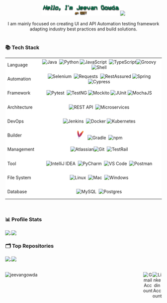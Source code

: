 <p align="center"><img width="50%" src="Hello-Im-Jeevan-Gowda.png"><img src=https://raw.githubusercontent.com/TheDudeThatCode/TheDudeThatCode/master/Assets/Developer.gif width="auto" height=100></p>

<div align='center'>
I am mainly focused on creating UI and API Automation testing framework adapting industry best practices and build solutions.
</div>
</br>
<div>
<h3> 📚 Tech Stack </h3>
<table  align="center" style="background-color: #fff;">
<!--   <thead>
		<tr>
			<th colspan=2> Tech Stack <img width="auto" height="40" src='https://upload.wikimedia.org/wikipedia/commons/e/ef/Stack_Overflow_icon.svg' ></th>
		</tr>
	</thead> -->
	<tbody>
		<tr>
      <td>
				Language
			</td>
			<td style="text-align: center; height: 40px; background-color: #fff;">
				<img width="auto" height="50" title="Java" src='https://upload.wikimedia.org/wikipedia/en/3/30/Java_programming_language_logo.svg'/>&nbsp&nbsp;<img src="https://upload.wikimedia.org/wikipedia/commons/c/c3/Python-logo-notext.svg" title="Python" alt="Python" width="auto" height="40"/>&nbsp;<img src='https://upload.wikimedia.org/wikipedia/commons/6/6a/JavaScript-logo.png' title='JavaScript' height='40' width='auto' alt="JavaScript">&nbsp&nbsp;<img src='https://upload.wikimedia.org/wikipedia/commons/f/f5/Typescript.svg' title='TypeScript' height='40' width='auto' alt="TypeScript"><img src='https://upload.wikimedia.org/wikipedia/commons/3/36/Groovy-logo.svg' title='Groovy' height='40' width='auto' alt="Groovy"><img src='https://bashlogo.com/img/symbol/svg/full_colored_light.svg' title='Shell' height='40' width='auto' alt="Shell">
			</td>
		</tr>
    <tr>
      <td>
				Automation
			</td>
			<td style="text-align: center; height: 40px; background-color: #fff;">
				<img src="https://avatars.githubusercontent.com/u/983927?s=200&v=4" title='Selenium' width='auto' height="40"/>&nbsp;
				<img src="https://upload.wikimedia.org/wikipedia/commons/a/aa/Requests_Python_Logo.png" title="Requests" width='auto' height="40"/>&nbsp;
				<img src="https://avatars.githubusercontent.com/u/19369327?s=200&v=4" title="RestAssured" width='auto' height="40"/>
				<img src="https://upload.wikimedia.org/wikipedia/commons/7/79/Spring_Boot.svg" title="Spring" width='auto' height="40"/>
				<img src="https://avatars.githubusercontent.com/u/8908513?s=200&v=4" title="Cypress" width='auto' height="40"/>
			</td>
		</tr>
    <tr>
      <td>
				Framework
			</td>
			<td style="text-align: center; height: 40px; background-color: #fff;">
				<img src="https://upload.wikimedia.org/wikipedia/commons/b/ba/Pytest_logo.svg" title='Pytest' alt="Pytest" width="auto" height="40"/>&nbsp;
				<img src="https://avatars.githubusercontent.com/u/12528662?s=200&v=4" title='TestNG' alt="TestNG" width="auto" height="40"/>
				<img src="https://raw.githubusercontent.com/mockito/mockito.github.io/master/img/logo%402x.png" title='Mockito' alt="Mockito" width="auto" height="40"/>
				<img src="https://avatars.githubusercontent.com/u/874086?s=200&v=4" title='JUnit' alt="JUnit" width="auto" height="40"/>
				<img src="https://upload.wikimedia.org/wikipedia/commons/d/de/Mocha_logo.svg" title='JUnit' alt="MochaJS" width="auto" height="40"/>
			</td>
		</tr>
		<tr>
      <td>
				Architecture
			</td>
			<td style="text-align: center; height: 40px; background-color: #fff;">
				<img src="https://lh3.googleusercontent.com/-XvJzhz3pfH0/XjYG_xWkESI/AAAAAAAAJ9c/AYlgAtRknEU2W5fMcFhQoL6rmO8EBtIDQCK8BGAsYHg/s0/2020-02-01.png" title='REST API' alt="REST API" width="auto" height="40"/>&nbsp;
				<img src="https://datatron.com/wp-content/uploads/2021/10/hero-2-1.svg" title='Microservices' alt="Microservices" width="auto" height="40"/>
			</td>
		</tr>
    <tr>
      <td>
				DevOps
			</td>
			<td style="text-align: center; height: 40px; background-color: #fff;">
				<img src="https://www.jenkins.io/images/logos/jenkins/jenkins.png" title="Jenkins" width='auto' height="40"/>&nbsp&nbsp;<img src="https://www.docker.com/wp-content/uploads/2022/03/Moby-logo.png" title="Docker" width='auto' height="40"/>&nbsp;<img src="https://upload.wikimedia.org/wikipedia/commons/3/39/Kubernetes_logo_without_workmark.svg" title="Kubernetes" width='auto' height="40"/>
			</td>
		</tr>
    <tr>
      <td>
				Builder
			</td>
			<td style="text-align: center; height: 40px; background-color: #fff;">
				<img width="auto" height="30" src="https://github.com/vscode-icons/vscode-icons/blob/master/icons/file_type_maven.svg" title='Maven'/>&nbsp&nbsp;<img src="https://avatars.githubusercontent.com/u/124156?s=200&v=4" title='Gradle' width="auto" height="40"/>&nbsp&nbsp;<img src="https://upload.wikimedia.org/wikipedia/commons/d/db/Npm-logo.svg" title='npm' width="auto" height="30"/>
			</td>
		</tr>
<tr>
      <td>
				Management
			</td>
			<td style="text-align: center; height: 40px; background-color: #fff;">
				<img width="auto" height="40" src="https://logos-world.net/wp-content/uploads/2023/03/Atlassian-Logo.png" title='Atlassian'/><img src="https://upload.wikimedia.org/wikipedia/commons/3/3f/Git_icon.svg" title='Git' width="auto" height="40"/>&nbsp&nbsp;<img src="https://www.testrail.com/wp-content/uploads/2022/12/TestRail_Logo_Main_01.svg" title='TestRail' width="auto" height="30"/>
			</td>
		</tr>
    <tr>
      <td>
				Tool
			</td>
			<td style="text-align: center; height: 40px; background-color: #fff;">
				<img width="auto" height="40" title='IntelliJ IDEA' src='https://upload.wikimedia.org/wikipedia/commons/9/9c/IntelliJ_IDEA_Icon.svg'/>&nbsp&nbsp;<img src="https://upload.wikimedia.org/wikipedia/commons/1/1d/PyCharm_Icon.svg" title='PyCharm' width="auto" height="40"/>&nbsp&nbsp;<img src="https://upload.wikimedia.org/wikipedia/commons/9/9a/Visual_Studio_Code_1.35_icon.svg" title='VS Code' width="auto" height="40"/>&nbsp&nbsp;<img src="https://avatars.githubusercontent.com/u/57269507?s=200&v=4" title='Postman' width="auto" height="40"/>
			</td>
		</tr>
 <tr>
      <td>
			File System
			</td>
			<td style="text-align: center; height: 40px; background-color: #fff;">
				<img width="auto" height="40" title='Linux' src='https://upload.wikimedia.org/wikipedia/commons/3/35/Tux.svg'/>&nbsp&nbsp;<img src="https://upload.wikimedia.org/wikipedia/commons/8/84/Apple_Computer_Logo_rainbow.svg" title='Mac' width="auto" height="40"/>&nbsp&nbsp;<img src="https://upload.wikimedia.org/wikipedia/commons/5/5f/Windows_logo_-_2012.svg" title='Windows' width="auto" height="40"/>
			</td>
		</tr>
<tr>
      <td>
				Database
			</td>
			<td style="text-align: center; height: 40px; background-color: #fff;">
				<img width="auto" height="40" title='MySQL' src='https://upload.wikimedia.org/wikipedia/en/d/dd/MySQL_logo.svg'/>&nbsp&nbsp;<img src="https://upload.wikimedia.org/wikipedia/commons/2/29/Postgresql_elephant.svg" title='Postgres' width="auto" height="40"/>
			</td>
		</tr>
  </tbody>
</table>
</div>
<br>
<div>
<h3> 📊 Profile Stats </h3>
<a href="https://github.com/jeevan-p-gowda/github-readme-stats">
  <img align="center" src="https://github-readme-stats.vercel.app/api/top-langs/?username=jeevan-p-gowda&layout=compact&theme=codeSTACKr&hide=glsl,python" />
</a>
<a href="https://github.com/jeevan-p-gowda/github-readme-stats">
  <img align="center" src="https://github-readme-stats.vercel.app/api?username=jeevan-p-gowda&show_icons=true&theme=codeSTACKr&line_height=27" />
</a>
</div>
<div>
<h3> 🗂️ Top Repositories </h3>
<a href="https://github.com/jeevan-p-gowda/Capstone-RestAssured">
  <img align="center" src="https://github-readme-stats.vercel.app/api/pin/?username=jeevan-p-gowda&repo=Capstone-RestAssured&theme=codeSTACKr" />
</a>
<a href="https://github.com/jeevan-p-gowda/Appium_Swag_Labs">
  <img align="center" src="https://github-readme-stats.vercel.app/api/pin/?username=jeevan-p-gowda&repo=Appium_Swag_Labs&theme=codeSTACKr" />
</a>
</div>

<br>
<br>
<!--
<div align=center>
  <a href="https://www.linkedin.com/in/jeevan-p-48701b166/"><img align="right" src="https://cdn.worldvectorlogo.com/logos/linkedin-icon-2.svg" title="Linkedin" alt="Linkedin Account" width="30"/>
  <a href="https://www.instagram.com/_jeevan_gowda_/"><img align="right" src="https://upload.wikimedia.org/wikipedia/commons/9/95/Instagram_logo_2022.svg" title="Instagram" alt="Instagram Account" width="30"/>
  <a href="mailto:jeevanputtaswamy@gmail.com?subject=From your Github Profile"><img align="right" src="https://upload.wikimedia.org/wikipedia/commons/7/7e/Gmail_icon_%282020%29.svg" title="Gmail" alt="Gmail Account" width="30"/>
    <img align="left" src="https://komarev.com/ghpvc/?username=jeevangowda" alt="jeevangowda" /></a>
</div>
-->
<div style="text-align: center;">
  <a href="https://www.linkedin.com/in/jeevan-p-48701b166/">
    <img align="right" src="https://cdn.worldvectorlogo.com/logos/linkedin-icon-2.svg" title="Linkedin" alt="Linkedin Account" width="30"/>
  </a>
  <a href="mailto:jeevanputtaswamy@gmail.com?subject=From your Github Profile">
    <img align="right" src="https://upload.wikimedia.org/wikipedia/commons/7/7e/Gmail_icon_%282020%29.svg" title="Gmail" alt="Gmail Account" width="30"/>
  </a>
<!--   <div style="clear: both;"></div> -->
  <img align="left" src="https://komarev.com/ghpvc/?username=jeevangowda" alt="jeevangowda" />
</div>
